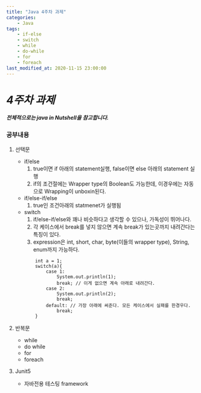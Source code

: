 ```yaml
---
title: "Java 4주차 과제"
categories:
    - Java
tags:
    - if-else
    - switch
    - while
    - do-while
    - for
    - foreach
last_modified_at: 2020-11-15 23:00:00
---
```

# *4주차 과제*

***전체적으로는 java in Nutshell을 참고합니다.***
### 공부내용  <br>

1. 선택문
    - if/else<br>
        1) true이면 if 아래의 statement실행, false이면 else 아래의 statement 실행
        2) if의 조건절에는 Wrapper type의 Boolean도 가능한데, 이경우에는 자동으로 Wrapping이 unboxin된다.
    - if/else-if/else
        1) true인 조건아래의 statmenet가 실행됨
    - switch
        1) if/else-if/else와 꽤나 비슷하다고 생각할 수 있으나, 가독성이 뛰어나다.
        2) 각 케이스에서 break를 넣지 않으면 계속 break가 있는곳까지 내려간다는 특징이 있다.
        3) expression은 int, short, char, byte(이들의 wrapper type), String, enum까지 가능하다.
        ```
            int a = 1;
            switch(a){
                case 1:
                    System.out.println(1);
                    break; // 이게 없으면 계속 아래로 내려간다.
                case 2:
                    System.out.println(2);
                    break;
                default: // 가장 아래에 써준다. 모든 케이스에서 실패를 한경우다.
                    break;
            }
        ```

2. 반복문
    - while
    - do while
    - for
    - foreach

3. Junit5
    - 자바전용 테스팅 framework